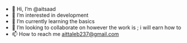 - 👋 Hi, I’m @aitsaad
- 👀 I’m interested in development
- 🌱 I’m currently learning the basics
- 💞️ I’m looking to collaborate on however the work is ; i will earn how to
- 📫 How to reach me aittaleb237@gmail.com

<!---
aitsaad/aitsaad is a ✨ special ✨ repository because its `README.md` (this file) appears on your GitHub profile.
You can click the Preview link to take a look at your changes.
--->
